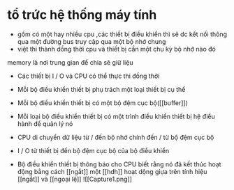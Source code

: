 # tổ trức hệ thống máy tính 
- gồm có một hay nhiều cpu ,các thiết bị điều khiển thì sẽ dc kết nối thông qua một đường bus truy cập qua một bộ nhớ chung 
- việt thi thành dồng thời cpu và thiết bị cần một chu kỳ bộ nhớ nào đó 

memory là nơi trung gian để chia sẽ giữ liệu 
- Các thiết bị I / O và CPU có thể thực thi đồng thời

- Mỗi bộ điều khiển thiết bị phụ trách một loại thiết bị cụ thể

- Mỗi bộ điều khiển thiết bị có một bộ đệm cục bộ([[buffer]])

- Mỗi loại bộ điều khiển thiết bị có một trình điều khiển thiết bị hệ điều hành để
quản lý nó

- CPU di chuyển dữ liệu từ / đến bộ nhớ chính đến / từ bộ đệm cục bộ

- I / O từ thiết bị đến bộ đệm cục bộ của bộ điều khiển

- Bộ điều khiển thiết bị thông báo cho CPU biết rằng nó đã kết thúc hoạt động bằng cách [[ngắt]]
một [[hdh]] hoạt dộng giựa trên tính hiệu [[ngắt]] và [[ngoại lệ]] 
![[Capture1.png]]